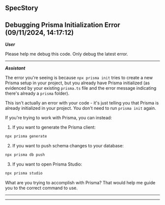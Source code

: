 ## SpecStory

## Debugging Prisma Initialization Error (09/11/2024, 14:17:12)

_**User**_

Please help me debug this code. Only debug the latest error.

---

_**Assistant**_

The error you're seeing is because `npx prisma init` tries to create a new Prisma setup in your project, but you already have Prisma initialized (as evidenced by your existing `prisma.ts` file and the error message indicating there's already a `prisma` folder).

This isn't actually an error with your code - it's just telling you that Prisma is already initialized in your project. You don't need to run `prisma init` again.

If you're trying to work with Prisma, you can instead:

1. If you want to generate the Prisma client:
```bash
npx prisma generate
```

2. If you want to push schema changes to your database:
```bash
npx prisma db push
```

3. If you want to open Prisma Studio:
```bash
npx prisma studio
```

What are you trying to accomplish with Prisma? That would help me guide you to the correct command to use.

---



---

